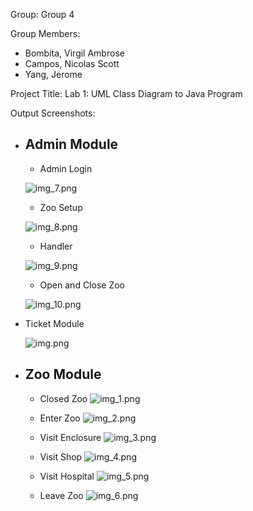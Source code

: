 Group: Group 4

Group Members:

- Bombita, Virgil Ambrose
- Campos, Nicolas Scott
- Yang, Jerome

Project Title: Lab 1: UML Class Diagram to Java Program

Output Screenshots:
- Admin Module
  -
  - Admin Login
    
  ![img_7.png](img_7.png)
  - Zoo Setup
    
  ![img_8.png](img_8.png)
  - Handler
    
  ![img_9.png](img_9.png)
  - Open and Close Zoo
    
  ![img_10.png](img_10.png)

- Ticket Module

    ![img.png](img.png)

- Zoo Module
  - 
  - Closed Zoo
  ![img_1.png](img_1.png)

  - Enter Zoo
  ![img_2.png](img_2.png)
  
  - Visit Enclosure
  ![img_3.png](img_3.png)
  
  - Visit Shop
  ![img_4.png](img_4.png)

  - Visit Hospital
  ![img_5.png](img_5.png)

  - Leave Zoo
  ![img_6.png](img_6.png)


